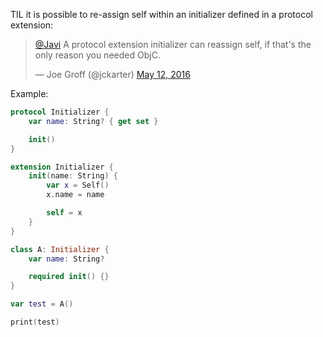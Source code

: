 TIL it is possible to re-assign self within an initializer defined in a protocol extension:

<blockquote class="twitter-tweet" data-lang="en"><p lang="en" dir="ltr"><a href="https://twitter.com/Javi">@Javi</a> A protocol extension initializer can reassign self, if that&#39;s the only reason you needed ObjC.</p>&mdash; Joe Groff (@jckarter) <a href="https://twitter.com/jckarter/status/730560421246066689">May 12, 2016</a></blockquote>
<script async src="//platform.twitter.com/widgets.js" charset="utf-8"></script>

Example:

```swift
protocol Initializer {
    var name: String? { get set }

    init()
}

extension Initializer {
    init(name: String) {
        var x = Self()
        x.name = name

        self = x
    }
}

class A: Initializer {
    var name: String?

    required init() {}
}

var test = A()

print(test)
```